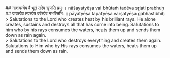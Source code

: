 <section>
<section data-markdown>
## नाशयत्येष वै भूतं तदेव सृजति प्रभुः ।
nāśayatyēṣa vai bhūtaṁ tadēva sr̥jati prabhuḥ
## पायत्येष तपत्येष वर्षत्येष गभस्तिभिः ॥
pāyatyēṣa tapatyēṣa varṣatyēṣa gabhastibhiḥ
</section>
<section data-markdown>
> Salutations to the Lord who creates heat by his brilliant rays. He alone creates, sustains and destroys all that has come into being. Salutations to him who by his rays consumes the waters, heats them up and sends them down as rain again.
</section>
<section data-markdown>
> Salutations to the Lord who destroys everything and creates them again. Salutations to Him who by His rays consumes the waters, heats them up and sends them down as rain. 
</section>
</section>
